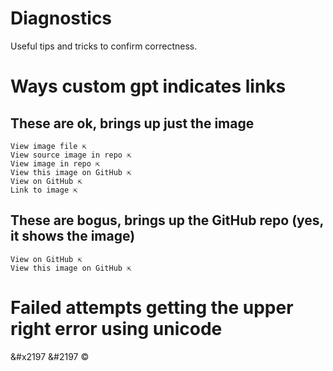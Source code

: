 # Diagnostics
Useful tips and tricks to confirm correctness.

# Ways custom gpt indicates links
## These are ok, brings up just the image
```
View image file ⇱
View source image in repo ⇱
View image in repo ⇱
View this image on GitHub ⇱
View on GitHub ⇱
Link to image ⇱
```
## These are bogus, brings up the GitHub repo (yes, it shows the image)
```
View on GitHub ⇱
View this image on GitHub ⇱
```

# Failed attempts getting the upper right error using unicode
&#x2197
&#2197
©
